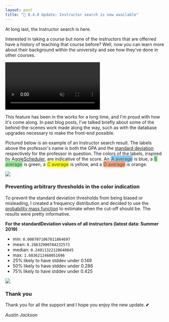 ```yaml
---
layout: post
title: "🎉 0.4.0 Update: Instructor search is now available"
---
```


At long last, the Instructor search is here.

Interested in taking a course but none of the instructors that are offerred have a history of teaching that course before? Well, now you can learn more about their background within the university and see how they've done in other courses.

<video autoplay loop muted playsinline>
    <source src="{{ site.baseurl }}/assets/2020-01-13.webm" type="video/webm">
    <source src="{{ site.baseurl }}/assets/2020-01-13.mp4" type="video/mp4">
    Your browser does not support HTML5 video.
</video>

This feature has been in the works for a long time, and I'm proud with how it's come along. In past blog posts, I've talked briefly about some of the behind-the-scenes work made along the way, such as with the database upgrades necessary to make the front-end possible.

<style>
    span.gr {
        color: #515151;
        border-radius: 0.3rem;
        padding: 0.1rem;
    }
</style>

Pictured below is an example of an Instructor search result. The labels above the professor's name is both the GPA and the [standard deviation](https://en.wikipedia.org/wiki/Standard_deviation) respectively for the professor in question. The colors of the labels, inspired by [AggieScheduler](https://aggiescheduler.com/), are indicative of the score. An <span class="gr" style='background:lightskyblue;'>A average</span> is blue, a <span class="gr" style='background:lightgreen;'>B average</span> is green, a <span class="gr" style='background:yellow;'>C average</span> is yellow, and a <span class="gr" style='background:lightsalmon;'>D average</span> is orange.

<img src="{{ site.baseurl }}/assets/2020-01-13.png">

### Preventing arbitrary thresholds in the color indication

To prevent the standard deviation thresholds from being biased or misleading, I created a frequency distribution and decided to use the [probability mass function](https://en.wikipedia.org/wiki/Probability_mass_function) to estimate when the cut-off should be. The results were pretty informative.

**For the standardDeviation values of all instructors (latest data: Summer 2019)**
- min: `0.0007071067811864697`
- mean: `0.28632900784232573`
- median: `0.24911322128640845`
- max: `1.6836212460051696`
- 25% likely to have stddev under 0.149
- 50% likely to have stddev under 0.286
- 75% likely to have stddev under 0.425

<img src="{{ site.baseurl }}/assets/2020-01-13.svg">

### Thank you

Thank you for all the support and I hope you enjoy the new update. 💕

*Austin Jackson*
